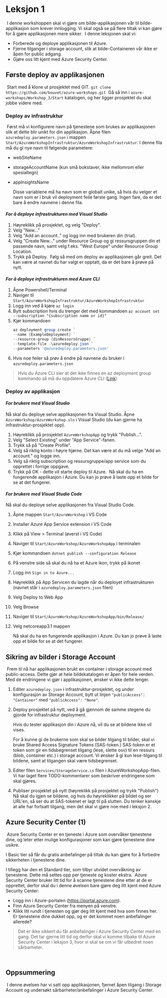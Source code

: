 # Leksjon 1

​
I denne workshoppen skal vi gjøre om bilde-applikasjonen vår til bilde-applikasjon som krever innlogging. Vi skal også se
på flere tiltak vi kan gjøre for å gjøre applikasjonen mere sikker.
​
I denne leksjonen skal vi:
​

- Forberede og deploye applikasjonen til Azure.
- Fjerne tilganger i storage account, slik at bilde-Containeren vår ikke er åpen for public adgang.
- Gjøre oss litt kjent med Azure Security Center.
  ​

## Første deploy av applikasjonen

​
Start med å klone ut prosjektet med GIT.
​
`git clone https://github.com/bouvet/azure-workshops.git`
​
Gå så inn i `azure-workshops/Workshop_3/Start` katalogen, og her ligger prosjektet du skal jobbe videre med.
​

### Deploy av infrastruktur

​
Først må vi konfigurere navn på tjenestene som brukes av applikasjonen slik at dette blir unikt for din applikasjon. Åpne filen `azuredeploy.parameters.json` i mappen `Start/AzureWorkshopInfrastruktur/AzureWorkshopInfrastruktur`. I denne fila må du gi nye navn til følgende parametere:
​

* webSiteName
* storageAccountName (kun små bokstaver, ikke mellomrom eller spesialtegn)
* appInsightsName
  ​
  
   Disse variablene må ha navn som er globalt unike, så hvis du velger et navn som er i bruk vil deployment feile første gang. Ingen fare, da er det bare å endre navnene i denne fila.
   

#### _For å deploye infrastrukturen med Visual Studio_

1. Høyreklikk på prosjektet, og velg "Deploy".
2. Velg "New..."
3. Velg "Add an account.." og logg inn med brukeren din (trial).
4. Velg "Create New..." under Resource Group og gi ressursgruppen din et passende navn, samt velg f.eks. "West Europe" under Resource Group Location.
5. Trykk på Deploy.
   ​
   Følg så med om deploy av applikasjonen går greit. Det kan være at navnet du har valgt er opptatt, da er det bare å prøve på nytt.
   ​

#### _For å deploye infrastrukturen med Azure CLI_
1. Åpne Powershell/Terminal
1. Naviger til `Start/AzureWorkshopInfrastruktur/AzureWorkshopInfrastruktur`
1. Logg inn ved å kjøre `az login`
1. Bytt subscription hvis du trenger det med kommandoen `az account set --subscription "{subscription name or id}"`
1. Kjør kommandoen 
   ```powershell
   az deployment group create `
   --name {ExampleDeployment} `
   --resource-group {dinRessursGruppe} `
   --template-file .\azuredeploy.json `
   --parameters '@azuredeploy.parameters.json' 
   ```
1. Hvis noe feiler så prøv å endre på navnene du bruker i `azuredeploy.parameters.json` 

> Hvis du Azure CLI sier at det ikke finnes en az deployment group kommando så må du oppdatere Azure CLI ([Link](https://docs.microsoft.com/en-us/cli/azure/install-azure-cli))

### Deploy av applikasjon


#### _For brukere med Visual Studio​_
Nå skal du deploye selve applikasjonen fra Visual Studio. Åpne `AzureWorkshop/AzureWorkshop.sln` i Visual Studio (du kan gjerne ha infrastruktur-prosjektet opp).
​

1. Høyreklikk på prosjektet `AzureWorkshopApp` og trykk "Publish...".
2. Velg "Select Existing" under "App Service"-fanen.
3. Trykk så på "Create Profile".
4. Velg så riktig konto i høyre hjørne. Det kan være at du må velge "Add an account." og logge inn.
5. Velg så riktig subscription og ressursgruppe/app service som du opprettet i forrige oppgave.
6. Trykk på OK - dette vil starte deploy til Azure.
   ​
   Nå skal du ha en fungerende applikasjon i Azure. Du kan jo prøve å laste opp et bilde for se at det fungerer.
   ​

#### _For brukere med Visual Studio Code_
Nå skal du deploye selve applikasjonen fra Visual Studio Code. 

1. Åpne mappen `Start/AzureWorkshop` i VS Code
2. Installer Azure App Service extension i VS Code
1. Klikk på View > Terminal (øverst i VS Code)
1. Naviger til `Start/AzureWorkshop/AzureWorkshopApp` i terminalen
1. Kjør kommandoen `dotnet publish --configuration Release`
1. På venstre side så skal du nå ha et Azure ikon, trykk på ikonet
1. Logg inn `Sign in to Azure...`
1. Høyreklikk på App Servicen du lagde når du deployet infrastrukturen (navnet står i `azuredeploy.parameters.json` filen)
1. Velg Deploy to Web App
1. Velg Browse
1. Naviger til `Start/AzureWorkshop/AzureWorkshopApp/bin/Release/`
1. Velg netcoreapp3.1 mappen

   Nå skal du ha en fungerende applikasjon i Azure. Du kan jo prøve å laste opp et bilde for se at det fungerer.

## Sikring av bilder i Storage Account

​
Frem til nå har applikasjonen brukt en container i storage account med public-access. Dette gjør at hele bildekatalogen er åpen for hele verden. Med de endringene vi gjør i applikasjonen, ønsker vi ikke dette lenger.
​

1. Editer `azuredeploy.json` i infrastruktur-prosjektet, og under konfigurasjon av Storage Account, bytt ut linjen
   `"publicAccess": "Container"` med `"publicAccess": "None"`.
2. Deploy prosjektet på nytt, ved å gå gjennom de samme stegene du gjorde for infrastruktur deployment. 

   Hvis du tester applikasjon din i Azure nå, vil du se at bildene ikke vil vises.

   For å kunne gi de brukerne som skal se bilder tilgang til bilder, skal vi bruke Shared Access Signature Tokens (SAS-token.) SAS-token er et token som gir en tidsbegrenset tilgang (lese, slette osv) til en ressurs (blob, container etc.) i storage account. Vi ønsker å gi kun lese-tilgang til bildene, samt at tilgangen skal være tidsbegrenset.
   ​
3. Editer filen `Services/StorageService.cs` filen i AzureWorkshopApp-filen. Vi har laget flere TODO-kommentarer som beskriver endringene som skal gjøres.
4. Publiser prosjektet på nytt (høyreklikk på prosjektet og trykk "Publish")
   ​
   Nå skal du igjen se bildene, og hvis du høyreklikker på bildet og ser URL'en, så ser du at SAS-tokenet er lagt til på slutten. Du tenker
   kanskje at alle har fortsatt tilgang, men det skal vi gjøre noe med i leksjon 2.
   ​

## Azure Security Center (1)

​
Azure Security Center er en tjeneste i Azure som overvåker tjenestene dine, og leter etter mulige konfigurasjoner som kan gjøre tjenestene
dine usikre.

I Basic tier så får du gratis anbefalinger på tiltak du kan gjøre for å forbedre sikkerheten i tjenestene dine.


I tillegg har den et Standard tier, som tilbyr utvidet overvåkning av tjenestene. Dette må settes opp per tjeneste og koster ekstra.
​
Azure Security Center bruker litt tid for å scanne tjenestene dine etter at de er opprettet, derfor skal du i denne øvelsen bare gjøre deg litt kjent med Azure Security Center:
​

- Logg inn i Azure-portalen (https://portal.azure.com).
- Finn Azure Security Center fra menyen på venstre.
- Klikk litt rundt i tjenesten og gjør deg litt kjent med hva som finnes her. Er tjenestene dine dukket opp, og er det kommet noen anbefalinger allerede?

> Det er ikke sikkert du får anbefalinger i Azure Security Center med en gang. Det tar gjerne litt tid og derfor skal vi komme tilbake til Azure Security Center i leksjon 3, hvor vi skal se om vi får utbedret noen sårbarheter.
  
  ​

## Oppsummering

​
I denne øvelsen har vi satt opp applikasjonen, fjernet åpen tilgang i Storage Account og undersøkt sårbarheter/anbefalinger i Azure Security Center.